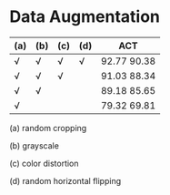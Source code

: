 # Data Augmentation
| (a) | (b) | (c) | (d) |     ACT     |
|-----|-----|-----|-----|-------------|
|  √  |  √  |  √  |  √  | 92.77 90.38 |
|  √  |  √  |  √  |     | 91.03 88.34 |
|  √  |  √  |     |     | 89.18 85.65 |
|  √  |     |     |     | 79.32 69.81 |

(a) random cropping

(b) grayscale

(c) color distortion

(d) random horizontal flipping
